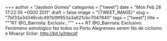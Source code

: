 
+++
author = "Jaydson Gomes"
categories = ["tweet"]
date = "Mon Feb 28 17:22:35 +0000 2011"
draft = false
image = "{TWEET_IMAGE}"
slug = "7bf33a3d346cdc497b19f853a3a621cbc7047840"
tags = ["tweet"]
title = """RT @O_Bairrista: Exclusiv..."""
+++
RT @O_Bairrista: Exclusivo: Fenômeno astrológico faz todos os Porto Alegrenses serem fãs de ciclismo e Moacyr Scliar: http://bit.ly/htecqf
